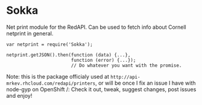 Sokka
=================

Net print module for the RedAPI. Can be used to fetch info about Cornell netprint in general.


	var netprint = require('Sokka');
	
	netprint.getJSON().then(function (data) {...}, 
							function (error) {...}); 
							// Do whatever you want with the promise. 


Note: this is the package officialy used at `http://api-mrkev.rhcloud.com/redapi/printers`, or will be once I fix an issue I have with node-gyp on OpenShift /: Check it out, tweak, suggest changes, post issues and enjoy!